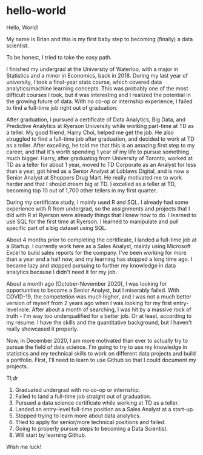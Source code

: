 # hello-world

Hello, World!

My name is Brian and this is my first baby step to becoming (finally) a data scientist.

To be honest, I tried to take the easy path.

I finished my undergrad at the University of Waterloo, with a major in Statistics and a minor in Economics, back in 2018.
During my last year of university, I took a final-year stats course, which covered data analytics/machine learning concepts.
This was probably one of the most difficult courses I took, but it was interesting and I realized the potential in the growing future of data.
With no co-op or internship experience, I failed to find a full-time job right out of graduation.

After graduation, I pursued a certificate of Data Analytics, Big Data, and Predictive Analytics at Ryerson University while working part-time at TD as a teller.
My good friend, Harry Choi, helped me get the job. He also struggled to find a full-time job after graduation, and decided to work at TD as a teller.
After excelling, he told me that this is an amazing first step to my career, and that it's worth spending 1 year of my life to pursue something much bigger.
Harry, after graduating from University of Toronto, worked at TD as a teller for about 1 year, moved to TD Corporate as an Analyst for less than a year, got hired as a Senior Analyst at Loblaws Digital, and is now a Senior Analyst at Shoppers Drug Mart.
He really motivated me to work harder and that I should dream big at TD. I excelled as a teller at TD, becoming top 10 out of 1,700 other tellers in my first quarter.

During my certificate study, I mainly used R and SQL.
I already had some experience with R from undergrad, so the assignments and projects that I did with R at Ryerson were already things that I knew how to do.
I learned to use SQL for the first time at Ryerson. I learned to manipulate and pull specific part of a big dataset using SQL.

About 4 months prior to completing the certificate, I landed a full-time job at a Startup.
I currently work here as a Sales Analyst, mainly using Microsoft Excel to build sales reports for the company.
I've been working for more than a year and a half now, and my learning has stopped a long time ago.
I became lazy and stopped pursuing to further my knowledge in data analytics because I didn't need it for my job.

About a month ago (October-November 2020), I was looking for opportunities to become a Senior Analyst, but I miserably failed.
With COVID-19, the competetion was much higher, and I was not a much better version of myself from 2 years ago when I was looking for my first entry-level role.
After about a month of searching, I was hit by a massive rock of truth - I'm way too underqualified for a better job.
Or at least, according to my resume.
I have the skills and the quantitative background, but I haven't really showcased it properly.

Now, in December 2020, I am more motivated than ever to actually try to pursue the field of data science.
I'm going to try to use my knowledge in statistics and my technical skills to work on different data projects and build a portfolio.
First, I'll need to learn to use Github so that I could document my projects.

Tl;dr
1. Graduated undergrad with no co-op or internship.
2. Failed to land a full-time job straight out of graduation.
3. Pursued a data science certificate while working at TD as a teller.
4. Landed an entry-level full-time position as a Sales Analyst at a start-up.
5. Stopped trying to learn more about data analytics.
6. Tried to apply for senior/more technical positions and failed.
7. Going to properly pursue steps to becoming a Data Scientist.
8. Will start by learning Github.

Wish me luck!
